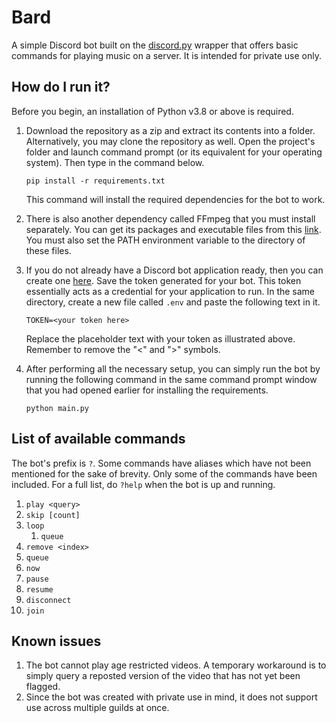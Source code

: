 # Bard

A simple Discord bot built on the [discord.py](https://github.com/Rapptz/discord.py) wrapper that offers basic commands for playing music on a server. It is intended for private use only.

## How do I run it?

Before you begin, an installation of Python v3.8 or above is required.

1. Download the repository as a zip and extract its contents into a folder. Alternatively, you may clone the repository as well. Open the project's folder and launch command prompt (or its equivalent for your operating system). Then type in the command below.
    ```
    pip install -r requirements.txt
    ```
    This command will install the required dependencies for the bot to work. 

2. There is also another dependency called FFmpeg that you must install separately. You can get its packages and executable files from this [link](https://ffmpeg.org/download.html). You must also set the PATH environment variable to the directory of these files.  

3. If you do not already have a Discord bot application ready, then you can create one [here](https://discord.com/developers/applications). Save the token generated for your bot. This token essentially acts as a credential for your application to run. In the same directory, create a new file called `.env` and paste the following text in it.
    ```
    TOKEN=<your token here>
    ```
    Replace the placeholder text with your token as illustrated above. Remember to remove the "<" and ">" symbols.

4. After performing all the necessary setup, you can simply run the bot by running the following command in the same command prompt window that you had opened earlier for installing the requirements.
    ```
    python main.py
    ```

## List of available commands

The bot's prefix is `?`. Some commands have aliases which have not been mentioned for the sake of brevity. Only some of the commands have been included. For a full list, do `?help` when the bot is up and running.

1. `play <query>`
2. `skip [count]` 
3. `loop`
	1. `queue`
4. `remove <index>`
5. `queue`
5.  `now`
6. `pause`
7. `resume`
8. `disconnect`
9. `join`

## Known issues

1. The bot cannot play age restricted videos. A temporary workaround is to simply query a reposted version of the video that has not yet been flagged.
2. Since the bot was created with private use in mind, it does not support use across multiple guilds at once.